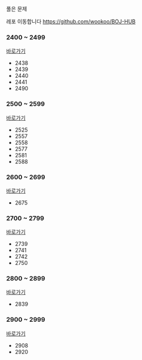 
풀은 문제

레포 이동합니다
https://github.com/wookoo/BOJ-HUB

### 2400 ~ 2499
[바로가기](https://github.com/wookoo/Bawekjoon-Online-Judge/tree/master/2400~2499)
- 2438
- 2439
- 2440
- 2441
- 2490

### 2500 ~ 2599
[바로가기](https://github.com/wookoo/Bawekjoon-Online-Judge/tree/master/2500~2599)
- 2525
- 2557
- 2558
- 2577
- 2581
- 2588

### 2600 ~ 2699
[바로가기](https://github.com/wookoo/Bawekjoon-Online-Judge/tree/master/2600~2699)
- 2675

### 2700 ~ 2799
[바로가기](https://github.com/wookoo/Bawekjoon-Online-Judge/tree/master/2700~2799)
- 2739
- 2741
- 2742
- 2750

### 2800 ~ 2899
[바로가기](https://github.com/wookoo/Bawekjoon-Online-Judge/tree/master/2800~2899)
- 2839

### 2900 ~ 2999
[바로가기](https://github.com/wookoo/Bawekjoon-Online-Judge/tree/master/2900~2999)
- 2908
- 2920
